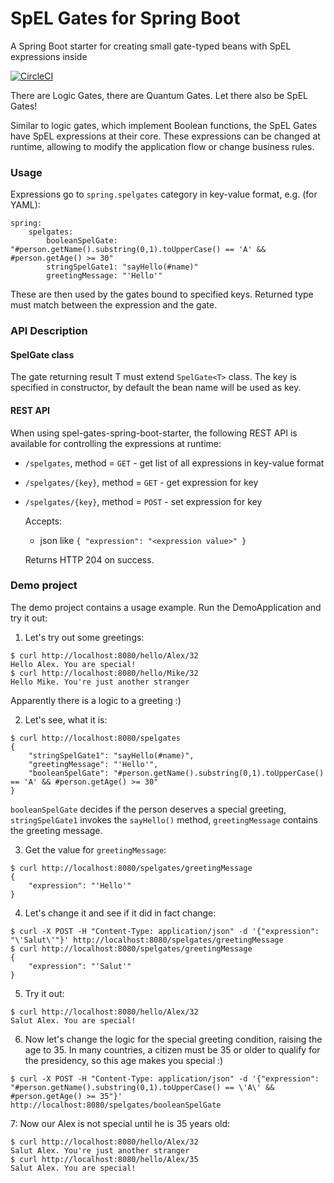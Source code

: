 # SpEL Gates for Spring Boot
A Spring Boot starter for creating small gate-typed beans with SpEL expressions inside

[![CircleCI](https://circleci.com/gh/jihor/spel-gates-spring-boot/tree/master.svg?style=shield)](https://circleci.com/gh/jihor/spel-gates-spring-boot/tree/master)

There are Logic Gates, there are Quantum Gates. Let there also be SpEL Gates!

Similar to logic gates, which implement Boolean functions, the SpEL Gates have SpEL expressions at their core.
These expressions can be changed at runtime, allowing to modify the application flow or change business rules.

### Usage
Expressions go to `spring.spelgates` category in key-value format, e.g. (for YAML):
```
spring:
    spelgates:
        booleanSpelGate: "#person.getName().substring(0,1).toUpperCase() == 'A' && #person.getAge() >= 30"
        stringSpelGate1: "sayHello(#name)"
        greetingMessage: "'Hello'"
```
These are then used by the gates bound to specified keys. Returned type must match between the expression and the gate.

### API Description
#### SpelGate class
The gate returning result T must extend `SpelGate<T>` class. The key is specified in constructor, by default the bean name will be used as key.

#### REST API
When using spel-gates-spring-boot-starter, the following REST API is available for controlling the expressions at runtime:
* `/spelgates`, method = `GET` - get list of all expressions in key-value format
* `/spelgates/{key}`, method = `GET` - get expression for key
* `/spelgates/{key}`, method = `POST` - set expression for key

    Accepts:
    - json like ``
{
    "expression": "<expression value>"
}
``

    Returns HTTP 204 on success.

### Demo project
The demo project contains a usage example. Run the DemoApplication and try it out:

1. Let's try out some greetings:
```
$ curl http://localhost:8080/hello/Alex/32
Hello Alex. You are special!
$ curl http://localhost:8080/hello/Mike/32
Hello Mike. You're just another stranger
```
Apparently there is a logic to a greeting :)

2. Let's see, what it is:
```
$ curl http://localhost:8080/spelgates
{
    "stringSpelGate1": "sayHello(#name)",
    "greetingMessage": "'Hello'",
    "booleanSpelGate": "#person.getName().substring(0,1).toUpperCase() == 'A' && #person.getAge() >= 30"
}
```
`booleanSpelGate` decides if the person deserves a special greeting, `stringSpelGate1` invokes the `sayHello()` method, `greetingMessage` contains the greeting message.

3. Get the value for `greetingMessage`:
```
$ curl http://localhost:8080/spelgates/greetingMessage
{
    "expression": "'Hello'"
}
```

4. Let's change it and see if it did in fact change:
```
$ curl -X POST -H "Content-Type: application/json" -d '{"expression": "\'Salut\'"}' http://localhost:8080/spelgates/greetingMessage
$ curl http://localhost:8080/spelgates/greetingMessage
{
    "expression": "'Salut'"
}
```
5. Try it out:
```
$ curl http://localhost:8080/hello/Alex/32
Salut Alex. You are special!
```
6. Now let's change the logic for the special greeting condition, raising the age to 35. In many countries, a citizen must be 35 or older to qualify for the presidency, so this age makes you special :)
```
$ curl -X POST -H "Content-Type: application/json" -d '{"expression": "#person.getName().substring(0,1).toUpperCase() == \'A\' && #person.getAge() >= 35"}' http://localhost:8080/spelgates/booleanSpelGate
```

7: Now our Alex is not special until he is 35 years old:
```
$ curl http://localhost:8080/hello/Alex/32
Salut Alex. You're just another stranger
$ curl http://localhost:8080/hello/Alex/35
Salut Alex. You are special!
```
